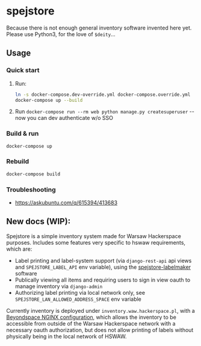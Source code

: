 # spejstore

Because there is not enough general inventory software invented here yet.
Please use Python3, for the love of `$deity`...

## Usage

### Quick start

1. Run:
   ```sh
   ln -s docker-compose.dev-override.yml docker-compose.override.yml
   docker-compose up --build
   ```
2. Run `docker-compose run --rm web python manage.py createsuperuser` -- now you can dev authenticate w/o SSO

### Build & run

```sh
docker-compose up
```

### Rebuild

```sh
docker-compose build
```

### Troubleshooting

- https://askubuntu.com/q/615394/413683

## New docs (WIP):

Spejstore is a simple inventory system made for Warsaw Hackerspace purposes. Includes some features very specific to hswaw requirements, which are:

- Label printing and label-system support (via `django-rest-api` api views and `SPEJSTORE_LABEL_API` env variable), using the [spejstore-labelmaker](https://code.hackerspace.pl/informatic/spejstore-labelmaker/) software
- Publically viewing all items and requiring users to sign in view oauth to manage inventory via `django-admin`
- Authorizing label printing via local network only, see `SPEJSTORE_LAN_ALLOWED_ADDRESS_SPACE` env variable

Currently inventory is deployed under `inventory.waw.hackerspace.pl`, with a [Beyondspace NGINX configuration](https://cs.hackerspace.pl/hscloud/-/blob/hswaw/machines/customs.hackerspace.pl/beyondspace.nix), which allows the inventory to be accessible from outside of the Warsaw Hackerspace network with a necessary oauth authorization, but does not allow printing of labels without physically being in the local network of HSWAW.
